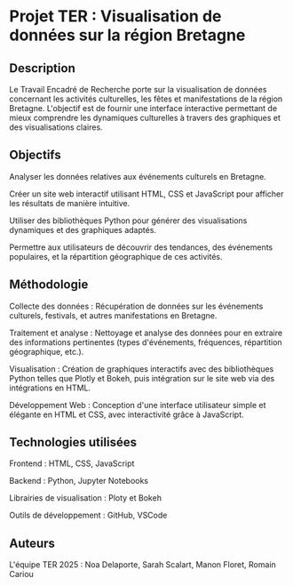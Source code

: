 # Projet TER : Visualisation de données sur la région Bretagne
## Description
Le Travail Encadré de Recherche porte sur la visualisation de données concernant les activités culturelles, les fêtes et manifestations de la région Bretagne. L'objectif est de fournir une interface interactive permettant de mieux comprendre les dynamiques culturelles à travers des graphiques et des visualisations claires.

## Objectifs
Analyser les données relatives aux événements culturels en Bretagne.

Créer un site web interactif utilisant HTML, CSS et JavaScript pour afficher les résultats de manière intuitive.

Utiliser des bibliothèques Python pour générer des visualisations dynamiques et des graphiques adaptés.

Permettre aux utilisateurs de découvrir des tendances, des événements populaires, et la répartition géographique de ces activités.

## Méthodologie
Collecte des données : Récupération de données sur les événements culturels, festivals, et autres manifestations en Bretagne.

Traitement et analyse : Nettoyage et analyse des données pour en extraire des informations pertinentes (types d'événements, fréquences, répartition géographique, etc.).

Visualisation : Création de graphiques interactifs avec des bibliothèques Python telles que Plotly et Bokeh, puis intégration sur le site web via des intégrations en HTML.

Développement Web : Conception d'une interface utilisateur simple et élégante en HTML et CSS, avec interactivité grâce à JavaScript.

## Technologies utilisées
Frontend : HTML, CSS, JavaScript

Backend : Python, Jupyter Notebooks

Librairies de visualisation : Ploty et Bokeh

Outils de développement : GitHub, VSCode

## Auteurs
L'équipe TER 2025 : Noa Delaporte, Sarah Scalart, Manon Floret, Romain Cariou

